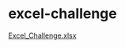 # excel-challenge
[Excel_Challenge.xlsx](https://github.com/okinawamilktee/excel-challenge/files/11667873/Excel_Challenge.xlsx)
